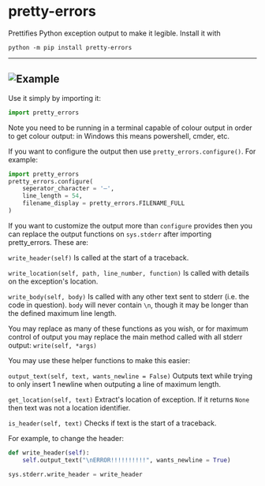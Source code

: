 # pretty-errors

Prettifies Python exception output to make it legible. Install it with
```
python -m pip install pretty-errors
```
---
![Example](https://i.imgur.com/0jpEqob.png)
---
Use it simply by importing it:
```python
import pretty_errors
```
Note you need to be running in a terminal capable of colour output in order to get colour output: in Windows
this means powershell, cmder, etc.

If you want to configure the output then use `pretty_errors.configure()`.  For example:
```python
import pretty_errors
pretty_errors.configure(
    seperator_character = '—',
    line_length = 54,
    filename_display = pretty_errors.FILENAME_FULL
)
```

If you want to customize the output more than `configure` provides then you can replace the output functions
on `sys.stderr` after importing pretty_errors.  These are:

`write_header(self)`
Is called at the start of a traceback.

`write_location(self, path, line_number, function)`
Is called with details on the exception's location.

`write_body(self, body)`
Is called with any other text sent to stderr (i.e. the code in question).  `body` will never contain `\n`, though
it may be longer than the defined maximum line length.

You may replace as many of these functions as you wish, or for maximum control of output you may replace the main
method called with all stderr output:
`write(self, *args)`


You may use these helper functions to make this easier:

`output_text(self, text, wants_newline = False)`
Outputs text while trying to only insert 1 newline when outputing a line of maximum length.

`get_location(self, text)`
Extract's location of exception.  If it returns `None` then text was not a location identifier.

`is_header(self, text)`
Checks if text is the start of a traceback.


For example, to change the header:
```python
def write_header(self):
    self.output_text("\nERROR!!!!!!!!!!", wants_newline = True)

sys.stderr.write_header = write_header
```
